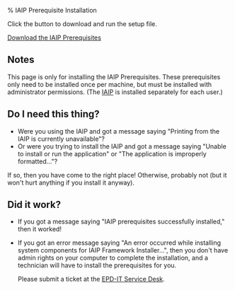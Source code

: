 % IAIP Prerequisite Installation

Click the button to download and run the setup file.

[Download the 
IAIP Prerequisites](setup.exe)

## Notes

This page is only for installing the IAIP Prerequisites. These prerequisites only need to be installed once per machine, but must be installed with administrator permissions. (The [IAIP](../) is installed separately for each user.)

## Do I need this thing?

* Were you using the IAIP and got a message saying "Printing from the IAIP is currently unavailable"?
* Or were you trying to install the IAIP and got a message saying "Unable to install or run the application" or "The application is improperly formatted…"?

If so, then you have come to the right place! Otherwise, probably not (but it won't hurt anything if you install it anyway).

## Did it work?

* If you got a message saying "IAIP prerequisites successfully installed," then it worked!

* If you got an error message saying "An error occurred while installing system components for IAIP Framework Installer...", then you don't have admin rights on your computer to complete the installation, and a technician will have to install the prerequisites for you. 

    Please submit a ticket at the [EPD-IT Service Desk](https://gaepdit.atlassian.net/servicedesk/).
